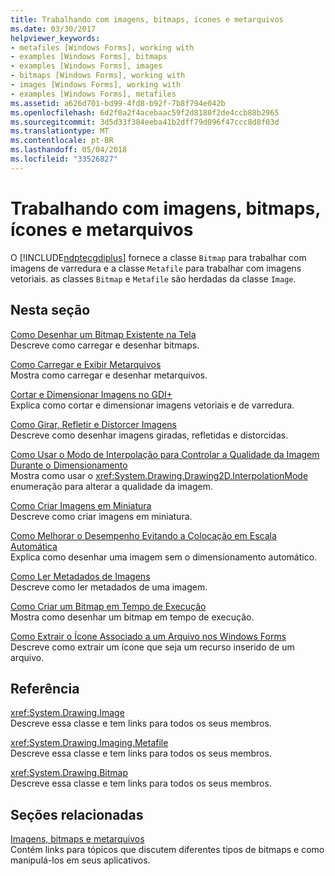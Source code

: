 ```yaml
---
title: Trabalhando com imagens, bitmaps, ícones e metarquivos
ms.date: 03/30/2017
helpviewer_keywords:
- metafiles [Windows Forms], working with
- examples [Windows Forms], bitmaps
- examples [Windows Forms], images
- bitmaps [Windows Forms], working with
- images [Windows Forms], working with
- examples [Windows Forms], metafiles
ms.assetid: a626d701-bd99-4fd8-b92f-7b8f794e042b
ms.openlocfilehash: 6d2f0a2f4acebaac59f2d8180f2de4ccb88b2965
ms.sourcegitcommit: 3d5d33f384eeba41b2dff79d096f47ccc8d8f03d
ms.translationtype: MT
ms.contentlocale: pt-BR
ms.lasthandoff: 05/04/2018
ms.locfileid: "33526827"
---
```

# <a name="working-with-images-bitmaps-icons-and-metafiles"></a>Trabalhando com imagens, bitmaps, ícones e metarquivos
O [!INCLUDE[ndptecgdiplus](../../../../includes/ndptecgdiplus-md.md)] fornece a classe `Bitmap` para trabalhar com imagens de varredura e a classe `Metafile` para trabalhar com imagens vetoriais. as classes `Bitmap` e `Metafile` são herdadas da classe `Image`.  
  
## <a name="in-this-section"></a>Nesta seção  
 [Como Desenhar um Bitmap Existente na Tela](../../../../docs/framework/winforms/advanced/how-to-draw-an-existing-bitmap-to-the-screen.md)  
 Descreve como carregar e desenhar bitmaps.  
  
 [Como Carregar e Exibir Metarquivos](../../../../docs/framework/winforms/advanced/how-to-load-and-display-metafiles.md)  
 Mostra como carregar e desenhar metarquivos.  
  
 [Cortar e Dimensionar Imagens no GDI+](../../../../docs/framework/winforms/advanced/cropping-and-scaling-images-in-gdi.md)  
 Explica como cortar e dimensionar imagens vetoriais e de varredura.  
  
 [Como Girar, Refletir e Distorcer Imagens](../../../../docs/framework/winforms/advanced/how-to-rotate-reflect-and-skew-images.md)  
 Descreve como desenhar imagens giradas, refletidas e distorcidas.  
  
 [Como Usar o Modo de Interpolação para Controlar a Qualidade da Imagem Durante o Dimensionamento](../../../../docs/framework/winforms/advanced/how-to-use-interpolation-mode-to-control-image-quality-during-scaling.md)  
 Mostra como usar o <xref:System.Drawing.Drawing2D.InterpolationMode> enumeração para alterar a qualidade da imagem.  
  
 [Como Criar Imagens em Miniatura](../../../../docs/framework/winforms/advanced/how-to-create-thumbnail-images.md)  
 Descreve como criar imagens em miniatura.  
  
 [Como Melhorar o Desempenho Evitando a Colocação em Escala Automática](../../../../docs/framework/winforms/advanced/how-to-improve-performance-by-avoiding-automatic-scaling.md)  
 Explica como desenhar uma imagem sem o dimensionamento automático.  
  
 [Como Ler Metadados de Imagens](../../../../docs/framework/winforms/advanced/how-to-read-image-metadata.md)  
 Descreve como ler metadados de uma imagem.  
  
 [Como Criar um Bitmap em Tempo de Execução](../../../../docs/framework/winforms/advanced/how-to-create-a-bitmap-at-run-time.md)  
 Mostra como desenhar um bitmap em tempo de execução.  
  
 [Como Extrair o Ícone Associado a um Arquivo nos Windows Forms](../../../../docs/framework/winforms/advanced/how-to-extract-the-icon-associated-with-a-file-in-windows-forms.md)  
 Descreve como extrair um ícone que seja um recurso inserido de um arquivo.  
  
## <a name="reference"></a>Referência  
 <xref:System.Drawing.Image>  
 Descreve essa classe e tem links para todos os seus membros.  
  
 <xref:System.Drawing.Imaging.Metafile>  
 Descreve essa classe e tem links para todos os seus membros.  
  
 <xref:System.Drawing.Bitmap>  
 Descreve essa classe e tem links para todos os seus membros.  
  
## <a name="related-sections"></a>Seções relacionadas  
 [Imagens, bitmaps e metarquivos](../../../../docs/framework/winforms/advanced/images-bitmaps-and-metafiles.md)  
 Contém links para tópicos que discutem diferentes tipos de bitmaps e como manipulá-los em seus aplicativos.
